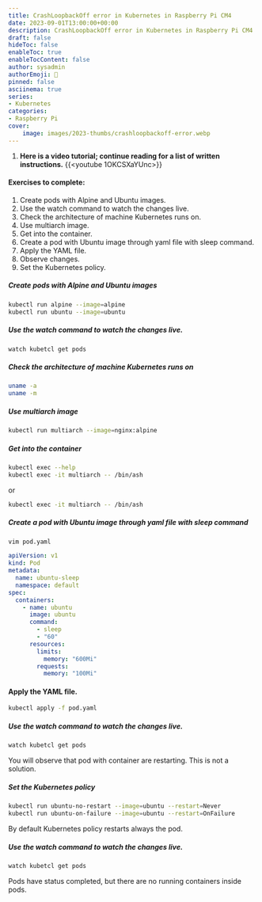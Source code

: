 ```yaml
---
title: CrashLoopbackOff error in Kubernetes in Raspberry Pi CM4
date: 2023-09-01T13:00:00+00:00
description: CrashLoopbackOff error in Kubernetes in Raspberry Pi CM4
draft: false
hideToc: false
enableToc: true
enableTocContent: false
author: sysadmin
authorEmoji: 🐧
pinned: false
asciinema: true
series:
- Kubernetes
categories:
- Raspberry Pi
cover:
    image: images/2023-thumbs/crashloopbackoff-error.webp
---
```

1. **Here is a video tutorial; continue reading for a list of written instructions.**
{{<youtube 1OKCSXaYUnc>}}
#### Exercises to complete:
1. Create pods with Alpine and Ubuntu images.
2. Use the watch command to watch the changes live.
3. Check the architecture of machine Kubernetes runs on.
4. Use multiarch image.
5. Get into the container.
6. Create a pod with Ubuntu image through yaml file with sleep command.
7. Apply the YAML file.
8. Observe changes.
9. Set the Kubernetes policy.
##### Create pods with Alpine and Ubuntu images
```bash
kubectl run alpine --image=alpine
kubectl run ubuntu --image=ubuntu

```
##### Use the watch command to watch the changes live.
```bash
watch kubetcl get pods
```
##### Check the architecture of machine Kubernetes runs on
```bash
uname -a
uname -m
```
##### Use multiarch image
```bash
kubectl run multiarch --image=nginx:alpine
```
##### Get into the container
```bash
kubectl exec --help
kubectl exec -it multiarch -- /bin/ash
```
or
```bash
kubectl exec -it multiarch -- /bin/ash
```
##### Create a pod with Ubuntu image through yaml file with sleep command
```bash
vim pod.yaml
```
```yaml
apiVersion: v1
kind: Pod
metadata:
  name: ubuntu-sleep
  namespace: default
spec:
  containers:
    - name: ubuntu
      image: ubuntu
      command:
        - sleep
        - "60"
      resources:
        limits:
          memory: "600Mi"
        requests:
          memory: "100Mi"
```
#### Apply the YAML file.
```bash
kubectl apply -f pod.yaml
```
##### Use the watch command to watch the changes live.
```bash
watch kubetcl get pods
```
You will observe that pod with container are restarting. This is not a solution.
##### Set the Kubernetes policy
```bash
kubectl run ubuntu-no-restart --image=ubuntu --restart=Never
kubectl run ubuntu-on-failure --image=ubuntu --restart=OnFailure
```
By default Kubernetes policy restarts always the pod.
##### Use the watch command to watch the changes live.
```bash
watch kubetcl get pods
```
Pods have status completed, but there are no running containers inside pods.